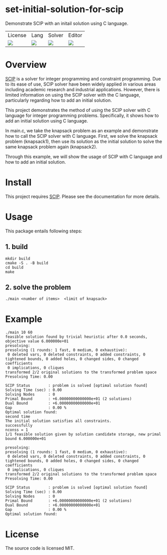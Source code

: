 # set-initial-solution-for-scip
Demonstrate SCIP with an initail solution using C language.

<!-- Badges -->
<table>
    <tr>
        <td>License</td>
        <td>Lang</td>
        <td>Solver</td>
        <td>Editor</td>
    </tr>
    <tr>
        <td>
            <img src="http://img.shields.io/badge/license-MIT-blue.svg?style=flat">
        </td>
        <td>
            <img src="https://img.shields.io/badge/-C-6699CB.svg?logo=c">
        </td>
        <td>
            <img src="https://img.shields.io/badge/-SCIP-FFFFFF.svg?">
        </td>
        <td>
            <img src="https://img.shields.io/badge/-VSCode-007ACC.svg?logo=visualstudiocode">
        </td>
    </tr>
</table>

# Overview
[SCIP](https://www.scipopt.org) is a solver for integer programming and constraint programming.
Due to its ease of use, SCIP solver have been widely applied 
in various areas including academic research and 
industrial applications.
However, there is limited information on using 
the SCIP solver with the C language, particularly regarding 
how to add an initial solution.

This project demonstrates the method of using the SCIP solver with C language for integer programming problems. Specifically, it shows how to add an initial solution using C language.

In main.c, we take the knapsack problem as an example and demonstrate how to call the SCIP solver with C language. First, we solve the knapsack problem (knapsack1), then use its solution as the initial solution to solve the same knapsack problem again (knapsack2).

Through this example, we will show the usage of SCIP with C language and how to add an initial solution.



# Install 
This project requires [SCIP](https://www.scipopt.org). Please see the documentation for more details.

# Usage
This package entails following steps:
## 1. build
```
mkdir build  
cmake -S . -B build
cd build
make
```

## 2. solve the problem
```
./main <number of items>  <limit of knapsack>
```


# Example
```
./main 10 60                                                                                                              
feasible solution found by trivial heuristic after 0.0 seconds, objective value 6.000000e+01
presolving:
presolving (1 rounds: 1 fast, 0 medium, 0 exhaustive):
 0 deleted vars, 0 deleted constraints, 0 added constraints, 0 tightened bounds, 0 added holes, 0 changed sides, 0 changed coefficients
 0 implications, 0 cliques
transformed 2/2 original solutions to the transformed problem space
Presolving Time: 0.00

SCIP Status        : problem is solved [optimal solution found]
Solving Time (sec) : 0.00
Solving Nodes      : 0
Primal Bound       : +6.00000000000000e+01 (2 solutions)
Dual Bound         : +6.00000000000000e+01
Gap                : 0.00 %
Optimal solution found:
second time
The initial solution satisfies all constraints.
successfully
nconss = 1
1/1 feasible solution given by solution candidate storage, new primal bound 6.000000e+01

presolving:
presolving (1 rounds: 1 fast, 0 medium, 0 exhaustive):
 0 deleted vars, 0 deleted constraints, 0 added constraints, 0 tightened bounds, 0 added holes, 0 changed sides, 0 changed coefficients
 0 implications, 0 cliques
transformed 2/2 original solutions to the transformed problem space
Presolving Time: 0.00

SCIP Status        : problem is solved [optimal solution found]
Solving Time (sec) : 0.00
Solving Nodes      : 0
Primal Bound       : +6.00000000000000e+01 (2 solutions)
Dual Bound         : +6.00000000000000e+01
Gap                : 0.00 %
Optimal solution found:
```

# License
The source code is licensed MIT.


